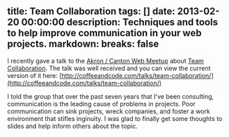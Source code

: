 title: Team Collaboration
tags: []
date: 2013-02-20 00:00:00
description: Techniques and tools to help improve communication in your web projects.
markdown:
  breaks: false
---

I recently gave a talk to the [Akron / Canton Web Meetup](http://www.meetup.com/akroncantonweb/)
about [Team Collaboration](http://www.meetup.com/akroncantonweb/events/103302972/). The talk
was well received and you can view the current version of it here:
[http://coffeeandcode.com/talks/team-collaboration/](http://coffeeandcode.com/talks/team-collaboration/)

I told the group that over the past seven years that I've been consulting, communication
is the leading cause of problems in projects. Poor communication can sink projects, wreck
companies, and foster a work environment that stifles inginuity. I was glad to finally get
some thoughts to slides and help inform others about the topic.
